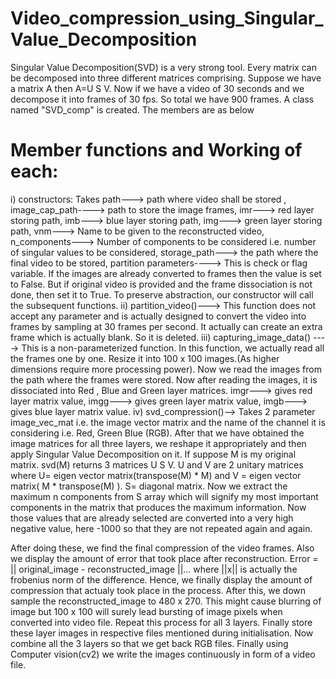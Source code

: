 # Video_compression_using_Singular_Value_Decomposition

Singular Value Decomposition(SVD) is a very strong tool. Every matrix can be decomposed into three different matrices comprising. Suppose we have a matrix A then A=U S V. Now if we have a video of 30 seconds and we decompose it into frames of 30 fps. So total we have 900 frames. 
A class named "SVD_comp" is created. The members are as below
# Member functions and Working of each: 
i) constructors: Takes path---> path where video shall be stored , 
  image_cap_path----> path to store the image frames, 
  imr---> red layer storing path,
  imb---> blue layer storing path,
  img---> green layer storing path,
  vnm---> Name to be given to the reconstructed video,
  n_components---> Number of components to be considered i.e. number of singular values to be considered,
  storage_path---> the path where the final video to be stored,
  partition parameters----> This is check or flag variable. If the images are already converted to frames then the value is set to False. But if original video is provided and the   frame dissociation is not done, then set it to True.
To preserve abstraction, our constructor will call the subsequent functions.
ii) partition_video()---> This function does not accept any parameter and is actually designed to convert the video into frames by sampling at 30 frames per second. It actually can create an extra frame which is actually blank. So it is deleted. 
iii) capturing_image_data() ----> This is a non-parameterized function. In this function, we actually read all the frames one by one. Resize it into 100 x 100 images.(As higher dimensions require more processing power). Now we read the images from the path where the frames were stored. Now after reading the images, it is dissociated into Red , Blue and Green layer matrices. imgr---> gives red layer matrix value, imgg---> gives green layer matrix value, imgb---> gives blue layer matrix value.
iv) svd_compression()--> Takes 2 parameter image_vec_mat i.e. the image vector matrix and the name of the channel it is considering i.e. Red, Green Blue (RGB). After that we have obtained the image matrices for all three layers, we reshape it appropriately and then apply Singular Value Decomposition on it. If suppose M is my original matrix. svd(M) returns 3 matrices U S V. U and V are 2 unitary matrices where U= eigen vector matrix(transpose(M) * M) and V = eigen vector matrix( M * transpose(M) ). S= diagonal matrix. Now we extract the maximum n components from S array which will signify my most important components in the matrix that produces the maximum information. Now those values that are already selected are converted into a very high negative value, here -1000 so that they are not repeated again and again.

After doing these, we find the final compression of the video frames. Also we display the amount of error that took place after reconstruction. 
Error = || original_image - reconstructed_image ||... where ||x|| is actually the frobenius norm of the difference.
Hence, we finally display the amount of compression that actualy took place in the process. After this, we down sample the reconstructed_image to 480 x 270. This might cause blurring of image but 100 x 100 will surely lead bursting of image pixels when converted into video file.
Repeat this process for all 3 layers. Finally store these layer images in respective files mentioned during initialisation.
Now combine all the 3 layers so that we get back RGB files. Finally using Computer vision(cv2) we write the images continuously in form of a video file.
